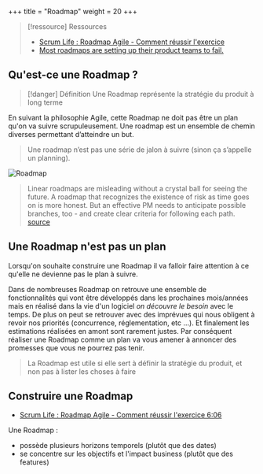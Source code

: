 +++
title = "Roadmap"
weight = 20
+++

> [!ressource] Ressources
> - [Scrum Life : Roadmap Agile - Comment réussir l'exercice ](https://youtu.be/0_1j_Jml9Ko)
> - [Most roadmaps are setting up their product teams to fail. ](https://threadreaderapp.com/thread/1168531672335343616.html)

## Qu'est-ce une Roadmap ?

> [!danger] Définition
>  Une Roadmap représente la stratégie du produit à long terme

En suivant la philosophie Agile, cette Roadmap ne doit pas être un plan qu'on va suivre scrupuleusement. Une roadmap est un ensemble de chemin diverses permettant d’atteindre un but.

> Une roadmap n’est pas une série de jalon à suivre (sinon ça s’appelle un planning). 


![Roadmap](roadmap.png)

> Linear roadmaps are misleading without a crystal ball for seeing the future. A roadmap that recognizes the existence of risk as time goes on is more honest. But an effective PM needs to anticipate possible branches, too - and create clear criteria for following each path. [source](https://x.com/PavelASamsonov/status/1296818042928861184)

## Une Roadmap n'est pas un plan
Lorsqu'on souhaite construire une Roadmap il va falloir faire attention à ce qu'elle ne devienne pas le plan à suivre.

Dans de nombreuses Roadmap on retrouve une ensemble de fonctionnalités qui vont être développés dans les prochaines mois/années mais en réalisé dans la vie d'un logiciel *on découvre le besoin* avec le temps. De plus on peut se retrouver avec des imprévues qui nous obligent à revoir nos priorités (concurrence, réglementation, etc ...). Et finalement les estimations réalisées en amont sont rarement justes.
Par conséquent réaliser une Roadmap comme un plan va vous amener à annoncer des promesses que vous ne pourrez pas tenir.

> La Roadmap est utile si elle sert à définir la stratégie du produit, et non pas à lister les choses à faire

## Construire une Roadmap
- [Scrum Life : Roadmap Agile - Comment réussir l'exercice 6:06](https://youtu.be/0_1j_Jml9Ko?t=366)

Une Roadmap :
- possède plusieurs horizons temporels (plutôt que des dates)
- se concentre sur les objectifs et l'impact business (plutôt que des features)

